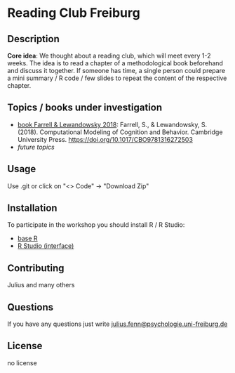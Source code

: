 # Reading Club Freiburg

## Description

**Core idea**: We thought about a reading club, which will meet every 1-2 weeks. The idea is to read a chapter of a methodological book beforehand and discuss it together. If someone has time, a single person could prepare a mini summary / R code / few slides to repeat the content of the respective chapter. 

## Topics / books under investigation

- [book Farrell & Lewandowsky 2018](https://github.com/FennStatistics/Project_ReadingClubFreiburg/tree/main/book%20Farrell%20%26%20Lewandowsky%202018): Farrell, S., & Lewandowsky, S. (2018). Computational Modeling of Cognition and Behavior. Cambridge University Press. https://doi.org/10.1017/CBO9781316272503
- *future topics*


## Usage

Use .git or click on "<> Code" -> "Download Zip"

## Installation

To participate in the workshop you should install R / R Studio: 
- [base R](https://cran.r-project.org/)
- [R Studio (interface)](https://posit.co/)

## Contributing

Julius and many others

## Questions

If you have any questions just write <julius.fenn@psychologie.uni-freiburg.de>

## License

no license